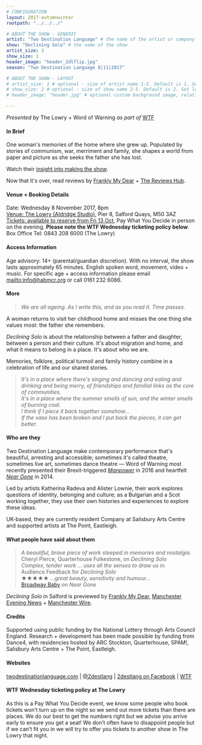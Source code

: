 ```yaml
---
# CONFIGURATION
layout: 2017-autumnwinter
rootpath: "../../../"

# ABOUT THE SHOW - GENERIC
artist: "Two Destination Language" # the name of the artist or company
show: "Declining Solo" # the name of the show
artist_size: 3
show_size: 1
header_image: "header_2dlflip.jpg"    
season: "Two Destination Language 8|11|2017"

# ABOUT THE SHOW - LAYOUT
# artist_size: 1 # optional - size of artist name 1-5. Default is 1. Set longer names to lower values
# show_size: 2 # optional - size of show name 2-5. Default is 2. Set longer names to lower values
# header_image: "header.jpg" # optional custom background image, relative to current page

---
```

*Presented by* The Lowry + Word of Warning *as part of* <a href="http://www.thelowry.com/takearisk/take-a-risk-wtf-wednesday" target="_blank">WTF</a>           
         
#### In Brief      
One woman's memories of the home where she grew up. Populated by stories of communism, war, merriment and family, she shapes a world from paper and picture as she seeks the father she has lost.          
             
Watch their <a href="http://vimeo.com/212925166" target="_blank">insight into making the show</a>.            
        
Now that it's over, read reviews by <a href="http://www.franklymydearuk.co.uk/wtf-wednesday-declining-solo-lowry-salford" target="_blank">Frankly My Dear</a> + <a href="http://www.thereviewshub.com/declining-solo-the-lowry-salford" target="_blank">The Reviews Hub</a>.         
        
#### Venue + Booking Details           
Date: Wednesday 8 November 2017, 8pm          
<a href="http://www.thelowry.com/plan-your-visit/getting-here" target="_blank">Venue: The Lowry (Aldridge Studio)</a>, Pier 8, Salford Quays, M50 3AZ         
<a href="http://www.thelowry.com/performances/044F84CC-8974-43F9-9D39-0B8FBB0B9C2D/seat-map" target="_blank">Tickets: available to reserve from Fri 13 Oct</a>, Pay What You Decide in person on the evening. **Please note the WTF Wednesday ticketing policy below**.          
Box Office Tel: 0843 208 6000 (The Lowry)          
          
#### Access Information        
Age advisory: 14+ (parental/guardian discretion). With no interval, the show lasts approximately 65 minutes. English spoken word, movement, video + music. For specific age + access information please email <mailto:info@habmcr.org> or call 0161 232 6086.     
             
#### More         
>*We are all ageing. As I write this, and as you read it. Time passes.*          
         
A woman returns to visit her childhood home and misses the one thing she values most: the father she remembers.          
         
*Declining Solo* is about the relationship between a father and daughter, between a person and their culture. It's about migration and home, and what it means to belong in a place. It's about who we are.         
          
Memories, folklore, political turmoil and family history combine in a celebration of life and our shared stories.         
         
>*It's in a place where there's singing and dancing and eating and drinking and being merry, of friendships and familial links as the core of communities.<br>It's in a place where the summer smells of sun, and the winter smells of burning coal.<br>I think if I piece it back together somehow…<br>If the vase has been broken and I put back the pieces, it can get better.*        
         
#### Who are they        
Two Destination Language make contemporary performance that's beautiful, arresting and accessible; sometimes it's called theatre, sometimes live art, sometimes dance theatre — Word of Warning most recently presented their Brexit-triggered [*Manpower*](/archive/2016-autumnwinter/2destlang) in 2016 and heartfelt [*Near Gone*](/archive/2014-spring/2destlang) in 2014.                
         
Led by artists Katherina Radeva and Alister Lownie, their work explores questions of identity, belonging and culture; as a Bulgarian and a Scot working together, they use their own histories and experiences to explore these ideas.            
          
UK-based, they are currently resident Company at Salisbury Arts Centre and supported artists at The Point, Eastleigh.             
          
#### What people have said about them         
>*A beautiful, brave piece of work steeped in memories and nostalgia.*<br>Cheryl Pierce, Quarterhouse Folkestone, on *Declining Solo*<br>*Complex, tender work … uses all the senses to draw us in.*<br>Audience Feedback for *Declining Solo*<br>★★★★★ *…great beauty, sensitivity and humour…*<br><a href="http://www.broadwaybaby.com/shows/near-gone/702154" target="_blank">Broadway Baby</a> on *Near Gone*            
        
*Declining Solo* in Salford is previewed by <a href="http://www.franklymydearuk.co.uk/interview-matthew-eames-talks-the-lowrys-pay-what-you-decide-season" target="_blank">Frankly My Dear</a>, <a href="http://www.manchestereveningnews.co.uk/whats-on/theatre-news/pay-as-you-feel-theatre-13649008" target="_blank">Manchester Evening News</a> + <a href="http://manchesterwire.co.uk/#!/pay-what-you-decide-theatre-two-destination-language-at-the-lowrys-latest-wtf-wednesday" target="_blank">Manchester Wire</a>.        
        
#### Credits          
Supported using public funding by the National Lottery through Arts Council England. Research + development has been made possible by funding from Dance4, with residencies hosted by ARC Stockton, Quarterhouse, SPAM!, Salisbury Arts Centre + The Point, Eastleigh.         
        
#### Websites          
<a href="http://www.twodestinationlanguage.com/?page_id=1598" target="_blank">twodestinationlanguage.com</a> | <a href="http://twitter.com/2destlang" target="_blank">@2destlang</a> | <a href="http://facebook.com/2destlang" target="_blank">2destlang on Facebook</a> | <a href="http://www.thelowry.com/takearisk/take-a-risk-wtf-wednesday" target="_blank">WTF</a>         
        
#### WTF Wednesday ticketing policy at The Lowry         
As this is a Pay What You Decide event, we know some people who book tickets won’t turn up on the night so we send out more tickets than there are places. We do our best to get the numbers right but we advise you arrive early to ensure you get a seat! We don’t often have to disappoint people but if we can’t fit you in we will try to offer you tickets to another show in The Lowry that night.

